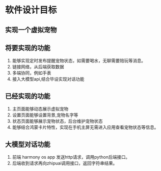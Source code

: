 # 软件设计目标
## 实现一个虚拟宠物
## 将要实现的功能
1. 能够实现定时发布提醒宠物状态，如需要喝水，无聊需要陪玩等消息。
2. 链接网络，从后端获取数据
3. 多端协同，例如手表
4. 接入大模型api,结合毕设实现对话功能
## 已经实现的功能
1. 主页面能够动态展示虚拟宠物
2. 设置页面能够设置背景,宠物名字等
3. 状态页面能够展示宠物状态，后台维护宠物状态
4. 能够结合鸿蒙卡片特性，实现在手机主屏无需进入应用查看宠物状态等信息。





## 大模型对话功能
1. 前端 harmony os app 发送http请求，调用python后端接口。
2. 后端收到请求再向zhipuai调用接口，返回字符串结果。